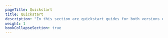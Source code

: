 ```yaml
---
pageTitle: Quickstart
title: Quickstart
description: "In this section are quickstart guides for both versions of Arcion: Self-hosted and Cloud"
weight: 1
bookCollapseSection: true
---
```

